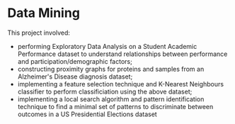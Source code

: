 # Data Mining

This project involved:
* performing Exploratory Data Analysis on a Student Academic Performance dataset to understand relationships between performance and participation/demographic factors;
* constructing proximity graphs for proteins and samples from an Alzheimer's Disease diagnosis dataset;
* implementing a feature selection technique and K-Nearest Neighbours classifier to perform classificiation using the above dataset;
* implementing a local search algorithm and pattern identification technique to find a minimal set of patterns to discriminate between outcomes in a US Presidential Elections dataset
